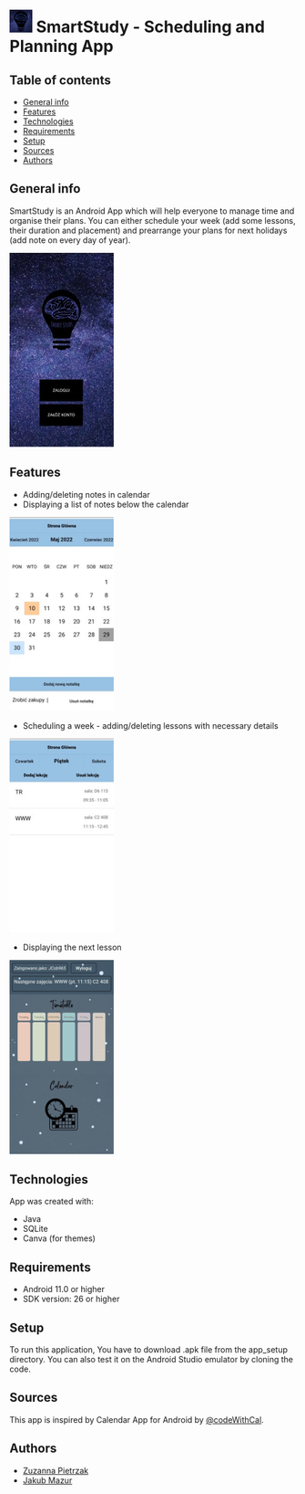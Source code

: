 # <img src="./images/icon.png" data-canonical-src="./images/icon.png" width="40" height="40" /> SmartStudy - Scheduling and Planning App  

## Table of contents
* [General info](#general-info)
* [Features](#features)
* [Technologies](#technologies)
* [Requirements](#requirements)
* [Setup](#setup)
* [Sources](#sources)
* [Authors](#authors)

## General info
SmartStudy is an Android App which will help everyone to manage time and organise their plans. You can either schedule your week (add some lessons, their duration and placement) and prearrange your plans for next holidays (add note on every day of year).

<img src="./images/start.jpg" data-canonical-src="./images/start.jpg" />

## Features
- Adding/deleting notes in calendar
- Displaying a list of notes below the calendar

<img src="./images/fun1.jpg" data-canonical-src="./images/fun1.jpg" width="183" height="340"/>

- Scheduling a week - adding/deleting lessons with necessary details

<img src="./images/fun2.jpg" data-canonical-src="./images/fun2.jpg" width="183" height="340"/>

- Displaying the next lesson

<img src="./images/main_page.png" data-canonical-src="./images/main_page.png" width="183" height="340"/>

## Technologies
App was created with:
- Java 
- SQLite
- Canva (for themes)

## Requirements
- Android 11.0 or higher
- SDK version: 26 or higher

## Setup
To run this application, You have to download .apk file from the app_setup directory.
You can also test it on the Android Studio emulator by cloning the code. 

## Sources
This app is inspired by Calendar App for Android by [@codeWithCal](https://github.com/codeWithCal/CalendarTutorialAndroidStudio).

## Authors 
- [Zuzanna Pietrzak](https://github.com/zuza571)
- [Jakub Mazur](https://github.com/JakubMazur965)

